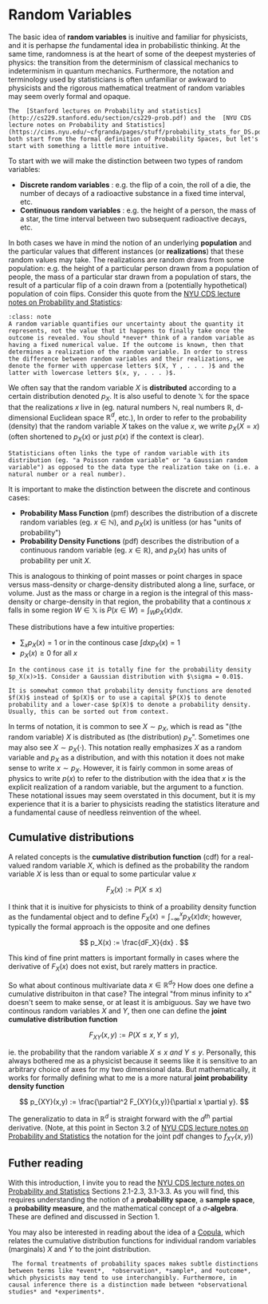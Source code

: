 # Random Variables

The basic idea of **random variables** is inuitive and familiar for physicists, and it is perhapse *the* fundamental idea in probabilistic thinking. 
At the same time, randomness is at the heart of some of the deepest mysteries of physics: the transition from the determinism of classical mechanics to indeterminism in quantum mechanics. 
Furthermore, the notation and terminology used by statisticians is often unfamiliar or awkward to physicists and the rigorous mathematical treatment of random variables may seem overly formal and opaque. 

```{note}
The  [Stanford lectures on Probability and statistics](http://cs229.stanford.edu/section/cs229-prob.pdf) and the  [NYU CDS lecture notes on Probability and Statistics](https://cims.nyu.edu/~cfgranda/pages/stuff/probability_stats_for_DS.pdf) both start from the formal definition of Probability Spaces, but let's start with something a little more intuitive. 
```


To start with we will make the distinction between two types of random variables:
 * **Discrete random variables** : e.g. the flip of a coin, the roll of a die, the number of decays of a radioactive substance in a fixed time interval, etc.
 * **Continuous random variables** : e.g. the height of a person, the mass of a star, the time interval between two subsequent radioactive decays, etc.

 In both cases we have in mind the notion of an underlying **population** and the particular values that different instances (or **realizations**) that these random values may take. The realizations are random draws from some population: e.g. the height of a particular person drawn from a population of people, the mass of a particular star drawn from a population of stars, the result of a particular flip of a coin drawn from a (potentially hypothetical) population of coin flips. Consider this quote from the  [NYU CDS lecture notes on Probability and Statistics](https://cims.nyu.edu/~cfgranda/pages/stuff/probability_stats_for_DS.pdf):
 
```{admonition} Notation
:class: note
A random variable quantifies our uncertainty about the quantity it represents, not the value that it happens to finally take once the outcome is revealed. You should *never* think of a random variable as having a fixed numerical value. If the outcome is known, then that determines a realization of the random variable. In order to stress the difference between random variables and their realizations, we denote the former with uppercase letters $(X, Y , . . . )$ and the latter with lowercase letters $(x, y, . . . )$.
```

We often say that the random variable $X$ is **distributed** according to a certain distribution denoted $p_X$.  It is also useful to denote $\mathbb{X}$ for the space that the realizations $x$ live in (eg. natural numbers $\mathbb{N}$, real numbers $\mathbb{R}$, d-dimensional Euclidean space $\mathbb{R}^d$, etc.), In order to refer to the probability (density) that the random variable $X$ takes on the value $x$, we write $p_X(X=x)$ (often shortened to $p_X(x)$ or just $p(x)$ if the context is clear). 

 ```{admonition} Terminology
 Statisticians often links the type of random variable with its distribution (eg. "a Poisson random variable" or "a Gaussian random variable") as opposed to the data type the realization take on (i.e. a natural number or a real number). 
 ````

It is important to make the distinction between the discrete and continous cases:
 * **Probability Mass Function** (pmf) describes the distribution of a discrete random variables (eg. $x\in \mathbb{N}$), and $p_X(x)$ is unitless (or has "units of probability")
 * **Probability Density Functions** (pdf) describes the distribution of a continuous random variable (eg. $x \in \mathbb{R}$), and $p_X(x)$ has units of probability per unit $X$.

 This is analogous to thinking of point masses or point charges in space versus  mass-density or charge-density distributed along a line, surface, or volume. 
 Just as the mass or charge in a region is the integral of this mass-density or charge-density in that region, the probability that a continous $x$ falls in some region $W \in \mathbb{X}$ is $P(x\in W) = \int_W p_X(x) dx$.

 These distributions have a few intuitive properties:
  * $\sum_{x} p_X(x) = 1$ or in the continous case  $\int dx p_X(x) = 1$
  * $p_X(x) \ge 0$ for all $x$

```{note}
In the continous case it is totally fine for the probability density $p_X(x)>1$. Consider a Gaussian distribution with $\sigma = 0.01$. 
```

```{note}
It is somewhat common that probability density functions are denoted $f(X)$ instead of $p(X)$ or to use a capital $P(X)$ to denote probability and a lower-case $p(X)$ to denote a probability density. Usually, this can be sorted out from context. 
```
In terms of notation, it is common to see $X \sim p_X$, which is read as "(the random variable) $X$ is distributed as (the distribution) $p_X$". Sometimes one may also see $X \sim p_X(\cdot)$. This notation really emphasizes $X$ as a random variable and $p_X$ as a distribution, and with this notation it does not make sense to write $x \sim p_X$. However, it is fairly common in some areas of physics to write $p(x)$ to refer to the distribution with the idea that $x$ is the explicit realization of a random variable, but the argument to a function. These notational issues may seem overstated in this document, but it is my experience that it is a barier to physicists reading the statistics literature and a fundamental cause of needless reinvention of the wheel. 

## Cumulative distributions 

A related concepts is the **cumulative distribution function** (cdf) for a real-valued random variable $X$, which is defined as the probability the random variable $X$ is less than or equal to some particular value $x$

$$
F_X(x) := P(X \le x) 
$$

I think that it is inuitive for physicists to think of a proability density function as the fundamental object and to define $F_X(x) = \int_{-\infty}^x p_X(x) dx$; however, typically the formal approach is the opposite and one defines 

$$
p_X(x) := \frac{dF_X}{dx} .
$$

This kind of fine print matters is important formally in cases where the derivative of $F_X(x)$ does not exist, but rarely matters in practice. 

So what about continous multivariate data $x \in \mathbb{R}^d$? How does one define a cumulative distribuiton in that case? The integral "from minus infinity to $x$" doesn't seem to make sense, or at least it is ambiguous. Say we have two continous random variables $X$ and $Y$, then one can define the **joint cumulative distribution function** 

$$
F_{XY}(x,y) := P(X\le x, Y\le y), 
$$

ie. the probability that the random variable $X \le x$ *and* $Y \le y$. Personally, this always bothered me as a physicist because it seems like it is sensitive to an arbitrary choice of axes for my two dimensional data. But mathematically, it works for formally defining what to me is a more natural **joint probability density function**

$$
p_{XY}(x,y) := \frac{\partial^2 F_{XY}(x,y)}{\partial x \partial y}.
$$

The generalizatio to data in $\mathbb{R}^d$ is straight forward with the $d^\textrm{th}$ partial derivative. (Note, at this point in Secton 3.2 of  [NYU CDS lecture notes on Probability and Statistics](https://cims.nyu.edu/~cfgranda/pages/stuff/probability_stats_for_DS.pdf) the notation for the joint pdf changes to $f_{XY}(x,y)$)

## Futher reading

With this introduction, I invite you to read the [NYU CDS lecture notes on Probability and Statistics](https://cims.nyu.edu/~cfgranda/pages/stuff/probability_stats_for_DS.pdf) Sections 2.1-2.3, 3.1-3.3. 
As you will find, this requires understanding the notion of a **probability space**, a **sample space**, a **probability measure**, and the mathematical concept of a $\sigma$**-algebra**. These are defined and discussed in Section 1.

You may also be interested in reading about the idea of a [Copula](https://en.wikipedia.org/wiki/Copula_(probability_theory)), which relates the cumulative distribution functions for individual random variables (marginals) $X$ and $Y$ to the joint distribution. 

```{warning}
 The formal treatments of probability spaces makes subtle distinctions between terms like *event*,  *observation*, *sample*, and *outcome*, which physicists may tend to use interchangibly. Furthermore, in causal inference there is a distinction made between *observational studies* and *experiments*. 
 ```

